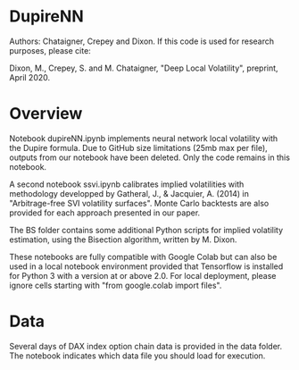 # DupireNN
Authors: Chataigner, Crepey and Dixon. If this code is used for research purposes, please cite:

Dixon, M., Crepey, S. and M. Chataigner, "Deep Local Volatility", preprint, April 2020.

# Overview
Notebook dupireNN.ipynb implements neural network local volatility with the Dupire formula.
Due to GitHub size limitations (25mb max per file), outputs from our notebook have been deleted. Only the code remains in this notebook.

A second notebook ssvi.ipynb calibrates implied volatilities with methodology developped by Gatheral, J., & Jacquier, A. (2014) in "Arbitrage-free SVI volatility surfaces".
Monte Carlo backtests are also provided for each approach presented in our paper.

The BS folder contains some additional Python scripts for implied volatility estimation, using the Bisection algorithm,  written by M. Dixon.

These notebooks are fully compatible with Google Colab but can also be used in a local notebook environment provided that Tensorflow is installed for Python 3 with a version at or above 2.0.
For local deployment, please ignore cells starting with "from google.colab import files".

# Data
Several days of DAX index option chain data is provided in the data folder.
The notebook indicates which data file you should load for execution.
